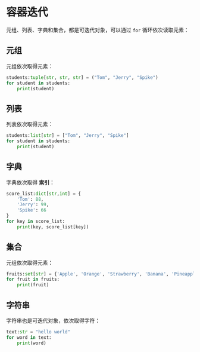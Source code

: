 # 容器迭代

元组、列表、字典和集合，都是可迭代对象，可以通过 `for` 循环依次读取元素：  

## 元组

元组依次取得元素：

```python shift
students:tuple[str, str, str] = ("Tom", "Jerry", "Spike")
for student in students:
    print(student)
```

## 列表

列表依次取得元素：

```python shift
students:list[str] = ["Tom", "Jerry", "Spike"]
for student in students:
    print(student)
```

## 字典

字典依次取得 **索引**：

```python shift
score_list:dict[str,int] = {
    'Tom': 88,
    'Jerry': 99,
    'Spike': 66
}
for key in score_list:
    print(key, score_list[key])
```

## 集合

元组依次取得元素：

```python shift
fruits:set[str] = {'Apple', 'Orange', 'Strawberry', 'Banana', 'Pineapple'}
for fruit in fruits:
    print(fruit)
```

## 字符串

字符串也是可迭代对象，依次取得字符：  

```python shift
text:str = "hello world"
for word in text:
    print(word)
```